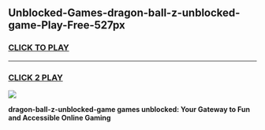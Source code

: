 
## Unblocked-Games-dragon-ball-z-unblocked-game-Play-Free-527px
<h3>
<a href="https://premium76.site?title=dragon-ball-z-unblocked-game&ref=20A">CLICK TO PLAY</a></h3>
<hr>

<h3>
<a href="https://premium76.site?title=dragon-ball-z-unblocked-game&ref=20A">CLICK 2 PLAY</a>
  
</h3>

<a href="https://premium76.site?title=dragon-ball-z-unblocked-game&ref=20A"><img src="https://clearcache.store/games.png"></a>


**dragon-ball-z-unblocked-game games unblocked: Your Gateway to Fun and Accessible Online Gaming**
